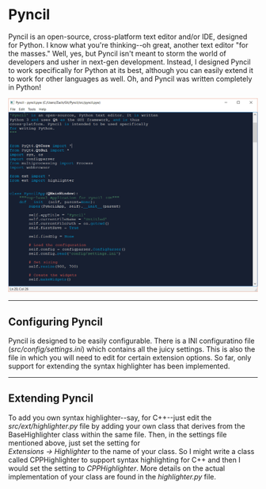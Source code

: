 # Pyncil 
Pyncil is an open-source, cross-platform text editor and/or IDE, designed for Python. I know what 
you're thinking--oh great, another text editor "for the masses." Well, yes, but Pyncil 
isn't meant to storm the world of developers and usher in next-gen development. Instead, 
I designed Pyncil to work specifically for Python at its best, although you can easily 
extend it to work for other languages as well. Oh, and Pyncil was written completely in Python!

![alt](./screenshot.png)

---

## Configuring Pyncil
Pyncil is designed to be easily configurable. There is a INI configuratino file (*src/config/settings.ini*) 
which contains all the juicy settings. This is also the file in which you will need to edit 
for certain extension options. So far, only support for extending the syntax highlighter 
has been implemented. 

---

## Extending Pyncil
To add you own syntax highlighter--say, for C++--just edit the 
*src/ext/highlighter.py* file by adding your own class that derives from the BaseHighlighter 
class within the same file. Then, in the settings file mentioned above, just set the setting for \
*Extensions -> Highlighter* to the name of your class. So I might write a class called CPPHighlighter 
to support syntax highlighting for C++ and then I would set the setting to *CPPHighlighter*. 
More details on the actual implementation of your class are found in the *highlighter.py* file.